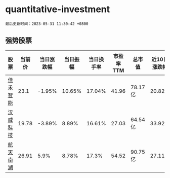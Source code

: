 # quantitative-investment

`最后更新时间：2023-05-31 11:30:42 +0800`

## 强势股票

|股票|当前价|当日涨跌幅|当日振幅|当日换手率|市盈率TTM|总市值|近10日涨跌幅|
|----|----|----|----|----|----|----|----|
|[佳禾智能](https://xueqiu.com/S/SZ300793)|23.1|-1.95%|10.65%|17.04%|41.96|78.17亿|20.82%|
|[汉威科技](https://xueqiu.com/S/SZ300007)|19.78|-3.89%|8.89%|16.61%|27.03|64.54亿|33.92%|
|[航天南湖](https://xueqiu.com/S/SH688552)|26.91|5.9%|8.78%|17.3%|54.52|90.75亿|27.11%|
